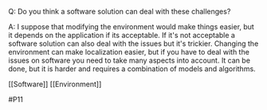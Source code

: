 Q: Do you think a software solution can deal with these challenges?

A: I suppose that modifying the environment would make things easier, but it depends on the application if its acceptable. If it's not acceptable a software solution can also deal with the issues but it's trickier. Changing the environment can make localization easier, but if you have to deal with the issues on software you need to take many aspects into account. It can be done, but it is harder and requires a combination of models and algorithms.

[[Software]]
[[Environment]]

#P11 